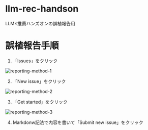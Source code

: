 # llm-rec-handson
LLM×推薦ハンズオンの誤植報告用

# 誤植報告手順
1. 「Issues」をクリック
   
![reporting-method-1](https://github.com/A03ki/llm-rec-handson/assets/44111084/3f0cebc5-8cef-4453-b214-38abe50bb124)

2. 「New issue」をクリック

![reporting-method-2](https://github.com/A03ki/llm-rec-handson/assets/44111084/e518c47f-3d16-440e-ab0f-dbebd10018bf)

3. 「Get started」をクリック

![reporting-method-3](https://github.com/A03ki/llm-rec-handson/assets/44111084/7517844a-dd2f-4af7-84c8-d6894ced4404)

4. Markdonw記法で内容を書いて「Submit new issue」をクリック
